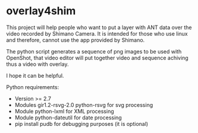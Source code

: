 # overlay4shim

This project will help people who want to put a layer with ANT data over the video recorded by Shimano Camera. 
It is intended for those who use linux and therefore, cannot use the app provided by Shimano.

The python script generates a sequence of png images to be used with OpenShot, that video editor will put together video and
sequence achiving thus a video with overlay.

I hope it can be helpful.


Python requirements:
- Version >= 2.7
- Modules gir1.2-rsvg-2.0 python-rsvg for svg processing
- Module python-lxml for XML processing
- Module python-dateutil for date processing
- pip install pudb for debugging purposes (it is optional)
